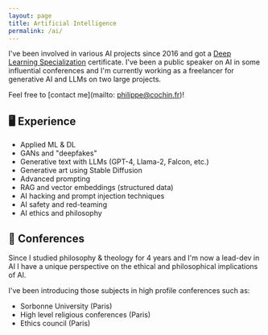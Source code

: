 ```yaml
---
layout: page
title: Artificial Intelligence
permalink: /ai/
---
```


I've been involved in various AI projects since 2016 and got a [Deep Learning Specialization](https://coursera.org/share/060c260c19a2007f337dfae390fe4382) certificate. I've been a public speaker on AI in some influential conferences and I'm currently working as a freelancer for generative AI and LLMs on two large projects.

Feel free to [contact me](mailto: <philippe@cochin.fr>)!

## 🖥 Experience

- Applied ML & DL
- GANs and "deepfakes"
- Generative text with LLMs (GPT-4, Llama-2, Falcon, etc.)
- Generative art using Stable Diffusion
- Advanced prompting
- RAG and vector embeddings (structured data)
- AI hacking and prompt injection techniques
- AI safety and red-teaming
- AI ethics and philosophy

## 📢 Conferences

Since I studied philosophy & theology for 4 years and I'm now a lead-dev in AI I have a unique perspective on the ethical and philosophical implications of AI.

I've been introducing those subjects in high profile conferences such as:

- Sorbonne University (Paris)
- High level religious conferences (Paris)
- Ethics council (Paris)
